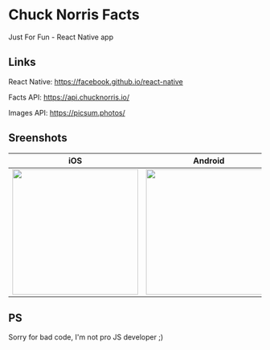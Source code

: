 # Chuck Norris Facts

Just For Fun - React Native app

## Links

React Native: https://facebook.github.io/react-native

Facts API: https://api.chucknorris.io/

Images API: https://picsum.photos/

## Sreenshots

| iOS | Android |
|-----|---------|
| <image src="media/ios.gif" width="250"> | <image src="media/android.gif" width="250"> |

## PS

Sorry for bad code, I'm not pro JS developer ;)